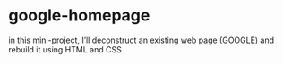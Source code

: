 # google-homepage

in this mini-project, I’ll deconstruct an existing web page (GOOGLE) and rebuild it using HTML and CSS
